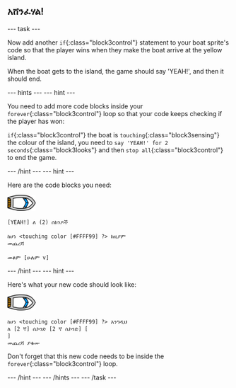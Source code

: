 ## አሸንፈሃል!

\--- task \---

Now add another `if`{:class="block3control"} statement to your boat sprite's code so that the player wins when they make the boat arrive at the yellow island.

When the boat gets to the island, the game should say 'YEAH!', and then it should end.

\--- hints \--- \--- hint \---

You need to add more code blocks inside your `forever`{:class="block3control"} loop so that your code keeps checking if the player has won:

`if`{:class="block3control"} the boat is `touching`{:class="block3sensing"} the colour of the island, you need to `say 'YEAH!' for 2 seconds`{:class="block3looks"} and then `stop all`{:class="block3control"} to end the game.

\--- /hint \--- \--- hint \---

Here are the code blocks you need:

![boat-sprite](images/boat_resize.png)

```blocks3
[YEAH!] ለ (2) ሰከንዶች

ከሆነ <touching color [#FFFF99] ?> ከዚያም
መጨረሻ

መቆም [ሁሉም v]

```

\--- /hint \--- \--- hint \---

Here's what your new code should look like:

![boat-sprite](images/boat_resize.png)

```blocks3
ከሆነ <touching color [#FFFF99] ?> እንግዲህ
ለ [2 ኛ] ሴኮንድ [2 ኛ ሴኮንድ] [
]
መጨረሻ ያቁሙ
```

Don't forget that this new code needs to be inside the `forever`{:class="block3control"} loop.

\--- /hint \--- \--- /hints \--- \--- /task \---